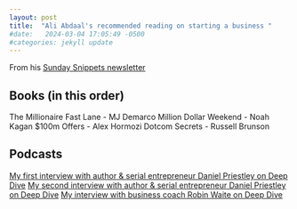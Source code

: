 ```yaml
---
layout: post
title:  "Ali Abdaal's recommended reading on starting a business "
#date:   2024-03-04 17:05:49 -0500
#categories: jekyll update
---
```

From his [Sunday Snippets newsletter](https://aliabdaal.com/newsletter/a-conversation-with-an-aspiring-entrepreneur/)

## Books (in this order)

​The Millionaire Fast Lane - MJ Demarco
​Million Dollar Weekend - Noah Kagan
​$100m Offers - Alex Hormozi
​Dotcom Secrets - Russell Brunson

## Podcasts

[​My first interview with author & serial entrepreneur Daniel Priestley on Deep Dive​](https://youtu.be/VwLqwcjJwRo?si=uU3WANppCPl-EoJw)
[​My second interview with author & serial entrepreneur Daniel Priestley on Deep Dive​](https://youtu.be/jOgqIbeLXkE?si=X4X9HpuWnYqiv1NG)
[​My interview with business coach Robin Waite on Deep Dive](https://youtu.be/F60rVOE5mJw?si=uc-kuOUxzi3HlISw)